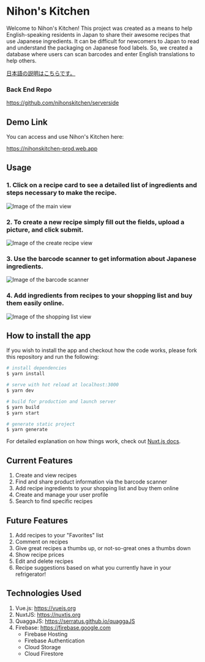 # Nihon's Kitchen

Welcome to Nihon's Kitchen! This project was created as a means to help English-speaking residents in Japan to share their awesome recipes that use Japanese ingredients. It can be difficult for newcomers to Japan to read and understand the packaging on Japanese food labels. So, we created a database where users can scan barcodes and enter English translations to help others.

[日本語の説明はこちらです。](./README.ja.md)

### Back End Repo

https://github.com/nihonskitchen/serverside

## Demo Link

You can access and use Nihon's Kitchen here:

https://nihonskitchen-prod.web.app

## Usage   

### 1. Click on a recipe card to see a detailed list of ingredients and steps necessary to make the recipe.

  

![Image of the main view](./assets/resources/main-page.png)

### 2. To create a new recipe simply fill out the fields, upload a picture, and click submit.


![Image of the create recipe view](./assets/resources/create-recipe.png)  

### 3. Use the barcode scanner to get information about Japanese ingredients.  

![Image of the barcode scanner](./assets/resources/barcode-scanner.png) 

### 4. Add ingredients from recipes to your shopping list and buy them easily online.   

![Image of the shopping list view](./assets/resources/shoppinglist.png) 

## How to install the app

If you wish to install the app and checkout how the code works, please fork this repository and run the following:

```bash
# install dependencies
$ yarn install

# serve with hot reload at localhost:3000
$ yarn dev

# build for production and launch server
$ yarn build
$ yarn start

# generate static project
$ yarn generate
```

For detailed explanation on how things work, check out [Nuxt.js docs](https://nuxtjs.org).

## Current Features

1. Create and view recipes
2. Find and share product information via the barcode scanner
3. Add recipe ingredients to your shopping list and buy them online
4. Create and manage your user profile
5. Search to find specific recipes

## Future Features

1. Add recipes to your "Favorites" list
2. Comment on recipes
3. Give great recipes a thumbs up, or not-so-great ones a thumbs down
4. Show recipe prices
5. Edit and delete recipes
6. Recipe suggestions based on what you currently have in your refrigerator!

## Technologies Used

1. Vue.js: https://vuejs.org
2. NuxtJS: https://nuxtjs.org
3. QuaggaJS: https://serratus.github.io/quaggaJS
4. Firebase: https://firebase.google.com
   - Firebase Hosting
   - Firebase Authentication
   - Cloud Storage
   - Cloud Firestore
